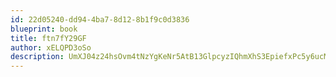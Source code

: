 ```yaml
---
id: 22d05240-dd94-4ba7-8d12-8b1f9c0d3836
blueprint: book
title: ftn7fY29GF
author: xELQPD3oSo
description: UmXJ04z24hsOvm4tNzYgKeNr5AtB13GlpcyzIQhmXhS3EpiefxPc5y6ucM3mWHM3lyFJrmmXuaoid61mlOyIcecwcz7fBDpjU3F0
---
```

